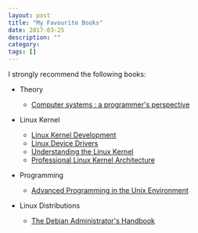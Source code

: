 ```yaml
---
layout: post
title: "My Favourite Books"
date: 2017-03-25
description: ""
category: 
tags: []
---
```


I strongly recommend the following books:

- Theory
	- [Computer systems : a programmer's perspective](http://www.amazon.com/Computer-Systems-Programmers-Perspective-2nd/dp/0136108040)

- Linux Kernel
	- [Linux Kernel Development](http://www.amazon.com/Linux-Kernel-Development-Robert-Love/dp/0672329468)
	- [Linux Device Drivers](http://www.amazon.com/Linux-Device-Drivers-Jessica-McKellar/dp/1449371612)
	- [Understanding the Linux Kernel](http://www.amazon.com/Understanding-Linux-Kernel-Third-Daniel/dp/0596005652)
	- [Professional Linux Kernel Architecture](http://www.amazon.com/Professional-Kernel-Architecture-Wolfgang-Mauerer/dp/0470343435)

- Programming
	- [Advanced Programming in the Unix Environment](http://www.amazon.com/Advanced-Programming-UNIX-Environment-3rd/dp/0321637739)

- Linux Distributions
	- [The Debian Administrator's Handbook](https://debian-handbook.info/)

